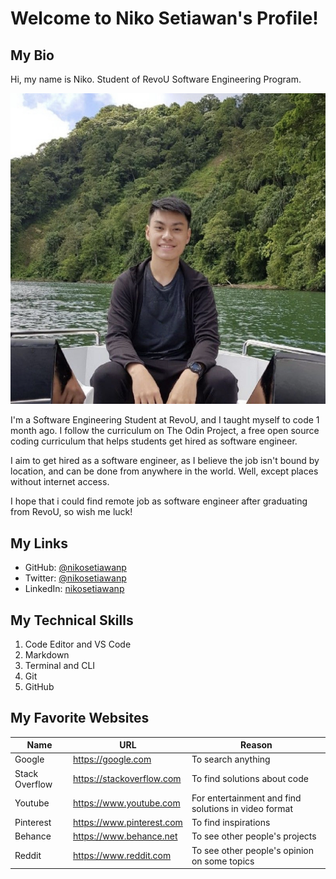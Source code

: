 # Welcome to Niko Setiawan's Profile!

## My Bio

Hi, my name is Niko. Student of RevoU Software Engineering Program.

![Niko Setiawan Photo](assets/photo-niko.jpg)

I'm a Software Engineering Student at RevoU, and I taught myself to code 1 month ago. I follow the curriculum on The Odin Project, a free open source coding curriculum that helps students get hired as software engineer.

I aim to get hired as a software engineer, as I believe the job isn't bound by location, and can be done from anywhere in the world. Well, except places without internet access.

I hope that i could find remote job as software engineer after graduating from RevoU, so wish me luck!

## My Links

- GitHub: [@nikosetiawanp](https://github.com/nikosetiawanp)
- Twitter: [@nikosetiawanp](https://twitter.com/nikosetiawanp)
- LinkedIn: [nikosetiawanp](https://www.linkedin.com/in/niko-sp-950001261/)

## My Technical Skills

1. Code Editor and VS Code
2. Markdown
3. Terminal and CLI
4. Git
5. GitHub

## My Favorite Websites

| Name           | URL                         | Reason                                               |
| -------------- | --------------------------- | ---------------------------------------------------- |
| Google         | <https://google.com>        | To search anything                                   |
| Stack Overflow | <https://stackoverflow.com> | To find solutions about code                         |
| Youtube        | <https://www.youtube.com>   | For entertainment and find solutions in video format |
| Pinterest      | <https://www.pinterest.com> | To find inspirations                                 |
| Behance        | <https://www.behance.net>   | To see other people's projects                       |
| Reddit         | <https://www.reddit.com>    | To see other people's opinion on some topics         |
